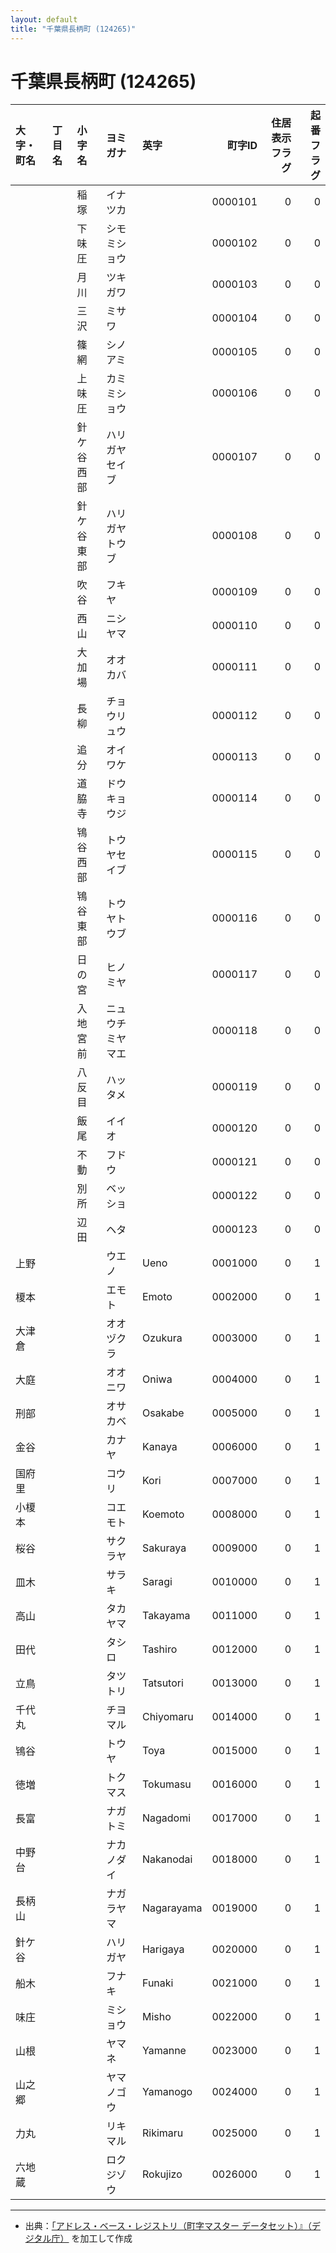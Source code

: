 ```yaml
---
layout: default
title: "千葉県長柄町 (124265)"
---
```


# 千葉県長柄町 (124265)

| 大字・町名 | 丁目名 | 小字名 | ヨミガナ | 英字 | 町字ID | 住居表示フラグ | 起番フラグ |
|:--------|:------|:------|:-----------------|:---------------------|--------:|----------:|--------:|
|  |  | 稲塚 | イナツカ |  | 0000101 | 0 | 0 |
|  |  | 下味圧 | シモミショウ |  | 0000102 | 0 | 0 |
|  |  | 月川 | ツキガワ |  | 0000103 | 0 | 0 |
|  |  | 三沢 | ミサワ |  | 0000104 | 0 | 0 |
|  |  | 篠網 | シノアミ |  | 0000105 | 0 | 0 |
|  |  | 上味圧 | カミミショウ |  | 0000106 | 0 | 0 |
|  |  | 針ケ谷西部 | ハリガヤセイブ |  | 0000107 | 0 | 0 |
|  |  | 針ケ谷東部 | ハリガヤトウブ |  | 0000108 | 0 | 0 |
|  |  | 吹谷 | フキヤ |  | 0000109 | 0 | 0 |
|  |  | 西山 | ニシヤマ |  | 0000110 | 0 | 0 |
|  |  | 大加場 | オオカバ |  | 0000111 | 0 | 0 |
|  |  | 長柳 | チョウリュウ |  | 0000112 | 0 | 0 |
|  |  | 追分 | オイワケ |  | 0000113 | 0 | 0 |
|  |  | 道脇寺 | ドウキョウジ |  | 0000114 | 0 | 0 |
|  |  | 鴇谷西部 | トウヤセイブ |  | 0000115 | 0 | 0 |
|  |  | 鴇谷東部 | トウヤトウブ |  | 0000116 | 0 | 0 |
|  |  | 日の宮 | ヒノミヤ |  | 0000117 | 0 | 0 |
|  |  | 入地宮前 | ニュウチミヤマエ |  | 0000118 | 0 | 0 |
|  |  | 八反目 | ハッタメ |  | 0000119 | 0 | 0 |
|  |  | 飯尾 | イイオ |  | 0000120 | 0 | 0 |
|  |  | 不動 | フドウ |  | 0000121 | 0 | 0 |
|  |  | 別所 | ベッショ |  | 0000122 | 0 | 0 |
|  |  | 辺田 | ヘタ |  | 0000123 | 0 | 0 |
| 上野 |  |  | ウエノ | Ueno | 0001000 | 0 | 1 |
| 榎本 |  |  | エモト | Emoto | 0002000 | 0 | 1 |
| 大津倉 |  |  | オオヅクラ | Ozukura | 0003000 | 0 | 1 |
| 大庭 |  |  | オオニワ | Oniwa | 0004000 | 0 | 1 |
| 刑部 |  |  | オサカベ | Osakabe | 0005000 | 0 | 1 |
| 金谷 |  |  | カナヤ | Kanaya | 0006000 | 0 | 1 |
| 国府里 |  |  | コウリ | Kori | 0007000 | 0 | 1 |
| 小榎本 |  |  | コエモト | Koemoto | 0008000 | 0 | 1 |
| 桜谷 |  |  | サクラヤ | Sakuraya | 0009000 | 0 | 1 |
| 皿木 |  |  | サラキ | Saragi | 0010000 | 0 | 1 |
| 高山 |  |  | タカヤマ | Takayama | 0011000 | 0 | 1 |
| 田代 |  |  | タシロ | Tashiro | 0012000 | 0 | 1 |
| 立鳥 |  |  | タツトリ | Tatsutori | 0013000 | 0 | 1 |
| 千代丸 |  |  | チヨマル | Chiyomaru | 0014000 | 0 | 1 |
| 鴇谷 |  |  | トウヤ | Toya | 0015000 | 0 | 1 |
| 徳増 |  |  | トクマス | Tokumasu | 0016000 | 0 | 1 |
| 長富 |  |  | ナガトミ | Nagadomi | 0017000 | 0 | 1 |
| 中野台 |  |  | ナカノダイ | Nakanodai | 0018000 | 0 | 1 |
| 長柄山 |  |  | ナガラヤマ | Nagarayama | 0019000 | 0 | 1 |
| 針ケ谷 |  |  | ハリガヤ | Harigaya | 0020000 | 0 | 1 |
| 船木 |  |  | フナキ | Funaki | 0021000 | 0 | 1 |
| 味庄 |  |  | ミショウ | Misho | 0022000 | 0 | 1 |
| 山根 |  |  | ヤマネ | Yamanne | 0023000 | 0 | 1 |
| 山之郷 |  |  | ヤマノゴウ | Yamanogo | 0024000 | 0 | 1 |
| 力丸 |  |  | リキマル | Rikimaru | 0025000 | 0 | 1 |
| 六地蔵 |  |  | ロクジゾウ | Rokujizo | 0026000 | 0 | 1 |

---

- 出典：[「アドレス・ベース・レジストリ（町字マスター データセット）』（デジタル庁）](https://www.digital.go.jp/policies/base_registry_address/) を加工して作成